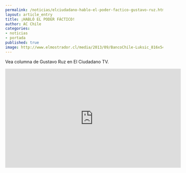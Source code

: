 ```yaml
---
permalink: /noticias/elciudadano-hablo-el-poder-factico-gustavo-ruz.html
layout: article_entry
title: ¡HABLÓ EL PODER FÁCTICO!
author: AC Chile
categories: 
- noticias
- portada
published: true
image: http://www.elmostrador.cl/media/2013/09/BancoChile-Luksic_816x544.jpg
---
```


Vea columna de Gustavo Ruz en El Ciudadano TV.

<iframe src="https://www.facebook.com/plugins/video.php?href=https%3A%2F%2Fwww.facebook.com%2FPeriodicoElCiudadano%2Fvideos%2F10153681323432470%2F&show_text=0&width=560" width="560" height="315" style="border:none;overflow:hidden" scrolling="no" frameborder="0" allowTransparency="true" allowFullScreen="true"></iframe>
